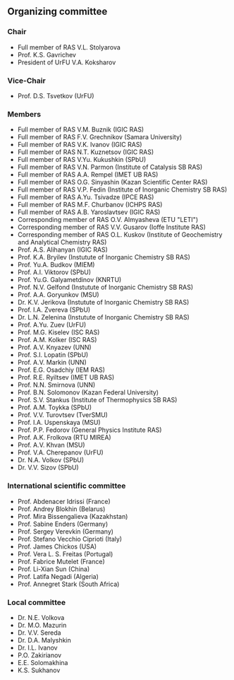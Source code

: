 ## Organizing committee

### Chair

- Full member of RAS V.L. Stolyarova
- Prof. K.S. Gavrichev
- President of UrFU V.A. Koksharov

### Vice-Chair

- Prof. D.S. Tsvetkov (UrFU)

### Members

- Full member of RAS V.M. Buznik (IGIC RAS)
- Full member of RAS F.V. Grechnikov (Samara University)
- Full member of RAS V.K. Ivanov (IGIC RAS)
- Full member of RAS N.T. Kuznetsov (IGIC RAS)
- Full member of RAS V.Yu. Kukushkin (SPbU)
- Full member of RAS V.N. Parmon (Institute of Catalysis SB RAS)
- Full member of RAS A.A. Rempel (IMET UB RAS)
- Full member of RAS O.G. Sinyashin (Kazan Scientific Center RAS)
- Full member of RAS V.P. Fedin (Institute of Inorganic Chemistry SB RAS)
- Full member of RAS A.Yu. Tsivadze (IPCE RAS)
- Full member of RAS M.F. Churbanov (ICHPS RAS)
- Full member of RAS A.B. Yaroslavtsev (IGIC RAS)
- Corresponding member of RAS O.V. Almyasheva (ETU "LETI")
- Corresponding member of RAS V.V. Gusarov (Ioffe Institute RAS)
- Corresponding member of RAS O.L. Kuskov (Institute of Geochemistry and Analytical Chemistry RAS)
- Prof. A.S. Alihanyan (IGIC RAS)
- Prof. K.A. Bryilev (Instutute of Inorganic Chemistry SB RAS)
- Prof. Yu.A. Budkov (MIEM)
- Prof. A.I. Viktorov (SPbU)
- Prof. Yu.G. Galyametdinov (KNRTU)
- Prof. N.V. Gelfond (Instutute of Inorganic Chemistry SB RAS)
- Prof. A.A. Goryunkov (MSU)
- Dr. K.V. Jerikova (Instutute of Inorganic Chemistry SB RAS)
- Prof. I.A. Zvereva (SPbU)
- Dr. L.N. Zelenina (Instutute of Inorganic Chemistry SB RAS)
- Prof. A.Yu. Zuev (UrFU)
- Prof. M.G. Kiselev (ISC RAS)
- Prof. A.M. Kolker (ISC RAS)
- Prof. A.V. Knyazev (UNN)
- Prof. S.I. Lopatin (SPbU)
- Prof. A.V. Markin (UNN)
- Prof. E.G. Osadchiy (IEM RAS)
- Prof. R.E. Ryiltsev (IMET UB RAS)
- Prof. N.N. Smirnova (UNN)
- Prof. B.N. Solomonov (Kazan Federal University)
- Prof. S.V. Stankus (Institute of Thermophysics SB RAS)
- Prof. A.M. Toykka (SPbU)
- Prof. V.V. Turovtsev (TverSMU)
- Prof. I.A. Uspenskaya (MSU)
- Prof. P.P. Fedorov (General Physics Institute RAS)
- Prof. A.K. Frolkova (RTU MIREA)
- Prof. A.V. Khvan (MSU)
- Prof. V.A. Cherepanov (UrFU)
- Dr. N.A. Volkov (SPbU)
- Dr. V.V. Sizov (SPbU)

### International scientific committee

- Prof. Abdenacer Idrissi (France)
- Prof. Andrey Blokhin (Belarus)
- Prof. Mira Bissengalieva (Kazakhstan)
- Prof. Sabine Enders (Germany) 
- Prof. Sergey Verevkin (Germany) 
- Prof. Stefano Vecchio Ciprioti (Italy)
- Prof. James Chickos (USA)
- Prof. Vera L. S. Freitas (Portugal)
- Prof. Fabrice Mutelet (France)
- Prof. Li-Xian Sun (China)
- Prof. Latifa Negadi (Algeria)
- Prof. Annegret Stark (South Africa)

### Local committee

- Dr. N.E. Volkova
- Dr. M.O. Mazurin
- Dr. V.V. Sereda
- Dr. D.A. Malyshkin
- Dr. I.L. Ivanov
- P.O. Zakirianov
- E.E. Solomakhina
- K.S. Sukhanov
